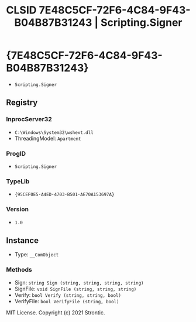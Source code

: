 ﻿---
title: "CLSID 7E48C5CF-72F6-4C84-9F43-B04B87B31243 | Scripting.Signer"
excerpt: What is COM-Object CLSID 7E48C5CF-72F6-4C84-9F43-B04B87B31243?
---

# {7E48C5CF-72F6-4C84-9F43-B04B87B31243}

* `Scripting.Signer`

## Registry


### InprocServer32

* `C:\Windows\System32\wshext.dll`
* ThreadingModel: `Apartment`

### ProgID

* `Scripting.Signer`

### TypeLib

* `{95CEF0E5-A4ED-4703-B501-AE70A153697A}`

### Version

* `1.0`

## Instance

* Type: `__ComObject`

### Methods

* Sign: `string Sign (string, string, string, string)`
* SignFile: `void SignFile (string, string, string)`
* Verify: `bool Verify (string, string, bool)`
* VerifyFile: `bool VerifyFile (string, bool)`

MIT License. Copyright (c) 2021 Strontic.


